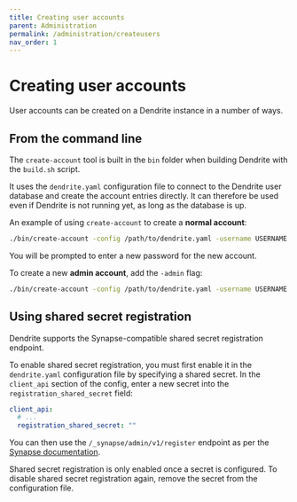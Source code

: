 ```yaml
---
title: Creating user accounts
parent: Administration
permalink: /administration/createusers
nav_order: 1
---
```


# Creating user accounts

User accounts can be created on a Dendrite instance in a number of ways.

## From the command line

The `create-account` tool is built in the `bin` folder when building Dendrite with
the `build.sh` script.

It uses the `dendrite.yaml` configuration file to connect to the Dendrite user database
and create the account entries directly. It can therefore be used even if Dendrite is not
running yet, as long as the database is up.

An example of using `create-account` to create a **normal account**:

```bash
./bin/create-account -config /path/to/dendrite.yaml -username USERNAME
```

You will be prompted to enter a new password for the new account.

To create a new **admin account**, add the `-admin` flag:

```bash
./bin/create-account -config /path/to/dendrite.yaml -username USERNAME -admin
```

## Using shared secret registration

Dendrite supports the Synapse-compatible shared secret registration endpoint.

To enable shared secret registration, you must first enable it in the `dendrite.yaml`
configuration file by specifying a shared secret. In the `client_api` section of the config,
enter a new secret into the `registration_shared_secret` field:

```yaml
client_api:
  # ...
  registration_shared_secret: ""
```

You can then use the `/_synapse/admin/v1/register` endpoint as per the
[Synapse documentation](https://matrix-org.github.io/synapse/latest/admin_api/register_api.html).

Shared secret registration is only enabled once a secret is configured. To disable shared
secret registration again, remove the secret from the configuration file.
